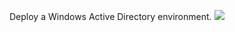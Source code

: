 Deploy a Windows Active Directory environment.
<a href="https://portal.azure.com/#create/Microsoft.Template/uri/https%3A%2F%2Fraw.githubusercontent.com%2Ftimblewitt%2FTimCo%2Fmaster%2FBuild-Test-System%2Fazuredeploy.json" target="_blank">
    <img src="http://azuredeploy.net/deploybutton.png"/>
</a>

